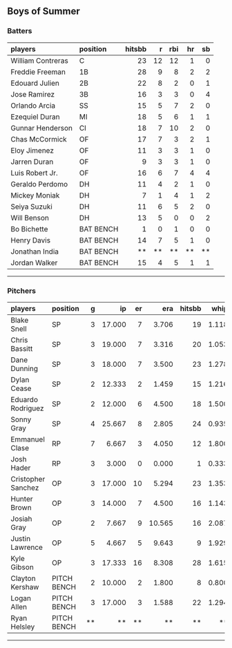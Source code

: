## Boys of Summer

### Batters

 
|players           |position  | hitsbb|  r| rbi| hr| sb| 
|:-----------------|:---------|------:|--:|---:|--:|--:| 
|William Contreras |C         |     23| 12|  12|  1|  0| 
|Freddie Freeman   |1B        |     28|  9|   8|  2|  2| 
|Edouard Julien    |2B        |     22|  8|   2|  0|  1| 
|Jose Ramirez      |3B        |     16|  3|   3|  0|  4| 
|Orlando Arcia     |SS        |     15|  5|   7|  2|  0| 
|Ezequiel Duran    |MI        |     18|  5|   6|  1|  1| 
|Gunnar Henderson  |CI        |     18|  7|  10|  2|  0| 
|Chas McCormick    |OF        |     17|  7|   3|  2|  1| 
|Eloy Jimenez      |OF        |     11|  3|   3|  1|  0| 
|Jarren Duran      |OF        |      9|  3|   3|  1|  0| 
|Luis Robert Jr.   |OF        |     16|  6|   7|  4|  4| 
|Geraldo Perdomo   |DH        |     11|  4|   2|  1|  0| 
|Mickey Moniak     |DH        |      7|  1|   4|  1|  2| 
|Seiya Suzuki      |DH        |     11|  6|   5|  2|  0| 
|Will Benson       |DH        |     13|  5|   0|  0|  2| 
|Bo Bichette       |BAT BENCH |      1|  0|   1|  0|  0| 
|Henry Davis       |BAT BENCH |     14|  7|   5|  1|  0| 
|Jonathan India    |BAT BENCH |     **| **|  **| **| **| 
|Jordan Walker     |BAT BENCH |     15|  4|   5|  1|  1| 


* * *

### Pitchers

 
|players            |position    |  g|     ip| er|    era| hitsbb|  whip| so|  w| sv| 
|:------------------|:-----------|--:|------:|--:|------:|------:|-----:|--:|--:|--:| 
|Blake Snell        |SP          |  3| 17.000|  7|  3.706|     19| 1.118| 20|  2|  0| 
|Chris Bassitt      |SP          |  3| 19.000|  7|  3.316|     20| 1.053| 18|  2|  0| 
|Dane Dunning       |SP          |  3| 18.000|  7|  3.500|     23| 1.278| 22|  0|  0| 
|Dylan Cease        |SP          |  2| 12.333|  2|  1.459|     15| 1.216| 13|  1|  0| 
|Eduardo Rodriguez  |SP          |  2| 12.000|  6|  4.500|     18| 1.500| 13|  1|  0| 
|Sonny Gray         |SP          |  4| 25.667|  8|  2.805|     24| 0.935| 32|  2|  0| 
|Emmanuel Clase     |RP          |  7|  6.667|  3|  4.050|     12| 1.800|  9|  0|  5| 
|Josh Hader         |RP          |  3|  3.000|  0|  0.000|      1| 0.333|  6|  0|  1| 
|Cristopher Sanchez |OP          |  3| 17.000| 10|  5.294|     23| 1.353| 17|  1|  0| 
|Hunter Brown       |OP          |  3| 14.000|  7|  4.500|     16| 1.143| 12|  2|  0| 
|Josiah Gray        |OP          |  2|  7.667|  9| 10.565|     16| 2.087|  9|  0|  0| 
|Justin Lawrence    |OP          |  5|  4.667|  5|  9.643|      9| 1.929|  5|  0|  2| 
|Kyle Gibson        |OP          |  3| 17.333| 16|  8.308|     28| 1.615| 19|  2|  0| 
|Clayton Kershaw    |PITCH BENCH |  2| 10.000|  2|  1.800|      8| 0.800|  6|  1|  0| 
|Logan Allen        |PITCH BENCH |  3| 17.000|  3|  1.588|     22| 1.294| 15|  2|  0| 
|Ryan Helsley       |PITCH BENCH | **|     **| **|     **|     **|    **| **| **| **| 


* * *


